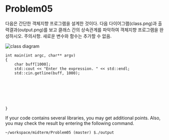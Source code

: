 # Problem05

다음은 간단한 객체지향 프로그램을 설계한 것이다. 다음 다이어그램(class.png)과
출력결과(output.png)를 보고 클래스 간의 상속관계를 파악하여 객체지향 프로그램을 완성하시오. 
주의사항. 새로운 변수와 함수는 추가할 수 없음.

![class diagram](https://github.com/cbchoi/sit220005-final/Problem05/class.png)

```
int main(int argc, char** argv)
{ 
	char buff[1000];
    std::cout << "Enter the expression. " << std::endl;
    std::cin.getline(buff, 1000);







}
```
If your code contains several libraries, you may get additional points. 
Also, you may check the result by entering the following command.
```
~/workspace/midterm/Problem05 (master) $./output
```
